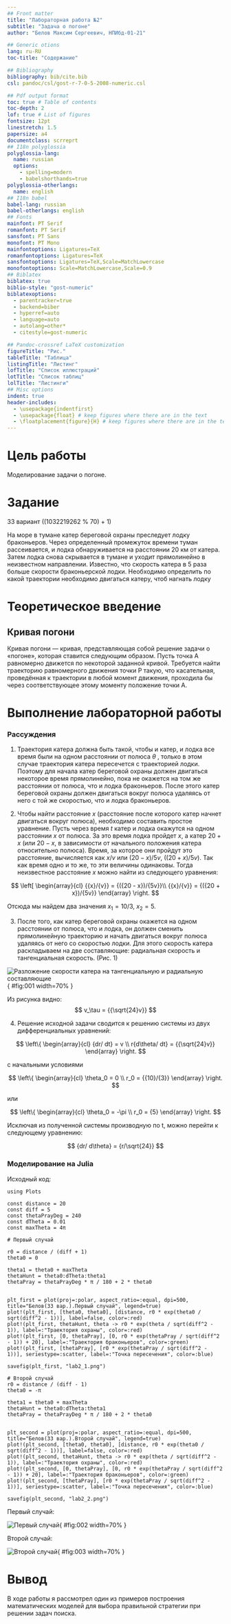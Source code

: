 ```yaml
---
## Front matter
title: "Лабораторная работа №2"
subtitle: "Задача о погоне"
author: "Белов Максим Сергеевич, НПИбд-01-21"

## Generic otions
lang: ru-RU
toc-title: "Содержание"

## Bibliography
bibliography: bib/cite.bib
csl: pandoc/csl/gost-r-7-0-5-2008-numeric.csl

## Pdf output format
toc: true # Table of contents
toc-depth: 2
lof: true # List of figures
fontsize: 12pt
linestretch: 1.5
papersize: a4
documentclass: scrreprt
## I18n polyglossia
polyglossia-lang:
  name: russian
  options:
	- spelling=modern
	- babelshorthands=true
polyglossia-otherlangs:
  name: english
## I18n babel
babel-lang: russian
babel-otherlangs: english
## Fonts
mainfont: PT Serif
romanfont: PT Serif
sansfont: PT Sans
monofont: PT Mono
mainfontoptions: Ligatures=TeX
romanfontoptions: Ligatures=TeX
sansfontoptions: Ligatures=TeX,Scale=MatchLowercase
monofontoptions: Scale=MatchLowercase,Scale=0.9
## Biblatex
biblatex: true
biblio-style: "gost-numeric"
biblatexoptions:
  - parentracker=true
  - backend=biber
  - hyperref=auto
  - language=auto
  - autolang=other*
  - citestyle=gost-numeric

## Pandoc-crossref LaTeX customization
figureTitle: "Рис."
tableTitle: "Таблица"
listingTitle: "Листинг"
lofTitle: "Список иллюстраций"
lotTitle: "Список таблиц"
lolTitle: "Листинги"
## Misc options
indent: true
header-includes:
  - \usepackage{indentfirst}
  - \usepackage{float} # keep figures where there are in the text
  - \floatplacement{figure}{H} # keep figures where there are in the text
---
```


# Цель работы

Моделирование задачи о погоне.

# Задание

33 вариант ((1032219262 % 70) + 1)

На море в тумане катер береговой охраны преследует лодку браконьеров.
Через определенный промежуток времени туман рассеивается, и лодка
обнаруживается на расстоянии 20 км от катера. Затем лодка снова скрывается в
тумане и уходит прямолинейно в неизвестном направлении. Известно, что скорость
катера в 5 раза больше скорости браконьерской лодки.
Необходимо определить по какой траектории необходимо двигаться катеру,
чтоб нагнать лодку

# Теоретическое введение

## Кривая погони

Кривая погони — кривая, представляющая собой решение задачи о «погоне», которая ставится следующим образом. Пусть точка 
A равномерно движется по некоторой заданной кривой. Требуется найти траекторию равномерного движения точки 
P такую, что касательная, проведённая к траектории в любой момент движения, проходила бы через соответствующее этому моменту положение точки 
A.

# Выполнение лабораторной работы

### Рассуждения

1. Траектория катера должна быть такой, чтобы и катер, и лодка все время
были на одном расстоянии от полюса $\theta$
, только в этом случае траектория
катера пересечется с траекторией лодки.
Поэтому для начала катер береговой охраны должен двигаться некоторое
время прямолинейно, пока не окажется на том же расстоянии от полюса, что
и лодка браконьеров. После этого катер береговой охраны должен двигаться
вокруг полюса удаляясь от него с той же скоростью, что и лодка
браконьеров.

2. Чтобы найти расстояние
$x$ (расстояние после которого катер начнет
двигаться вокруг полюса), необходимо составить простое уравнение. Пусть
через время $t$ катер и лодка окажутся на одном расстоянии $x$
от полюса. За это время лодка пройдет $x$, а катер $20 + x$ (или $20 - x$, в зависимости от начального положения катера относительно полюса). Время, за которое они пройдут это расстояние, вычисляется как $x / v$ или (${20 - x})/{5v}$, ((${20 + x})/{5v}$). Так как время одно и то же, то эти величины одинаковы. Тогда неизвестное расстояние $x$ можно найти из следующего уравнения:

$$ \left[ \begin{array}{cl}
{{x}/{v}} = {({20 - x})/{5v}}\\
{{x}/{v}} = {({20 + x})/{5v}}
\end{array} \right. $$

Отсюда мы найдем два значения $x_1=10/3$, $x_2=5$.

3. После того, как катер береговой охраны окажется на одном расстоянии от
полюса, что и лодка, он должен сменить прямолинейную траекторию и
начать двигаться вокруг полюса удаляясь от него со скоростью лодки. Для этого скорость катера раскладываем на две составляющие: радиальная скорость и тангенциальная скорость. (Рис. 1)

![Разложение скорости катера на тангенциальную и радиальную
составляющие](image/graph.png){ #fig:001 width=70% }

Из рисунка видно: 
$$ v_\tau = {{\sqrt{24}v}} $$

4. Решение исходной задачи сводится к решению системы из двух
дифференциальных уравнений:

$$ \left\{ \begin{array}{cl}
{dr/ dt} = v \\
r{d\theta/ dt} = {{\sqrt{24}v}}
\end{array} \right. $$

с начальными условиями 

$$ \left\{ \begin{array}{cl}
\theta_0 = 0 \\
r_0 = {{10}/{3}}
\end{array} \right. $$

или

$$ \left\{ \begin{array}{cl}
\theta_0 = -\pi \\
r_0 = {5}
\end{array} \right. $$

Исключая из полученной системы производную по t, можно перейти к следующему уравнению:

$$ {dr/ d\theta} = {r/\sqrt{24}} $$

### Моделирование на Julia

Исходный код:

```
using Plots

const distance = 20
const diff = 5
const thetaPrayDeg = 240
const dTheta = 0.01
const maxTheta = 4π

# Первый случай

r0 = distance / (diff + 1)
theta0 = 0 

theta1 = theta0 + maxTheta
thetaHunt = theta0:dTheta:theta1
thetaPray = thetaPrayDeg * π / 180 + 2 * theta0


plt_first = plot(proj=:polar, aspect_ratio=:equal, dpi=500, title="Белов(33 вар.).Первый случай", legend=true)
plot!(plt_first, [theta0, theta0], [distance, r0 * exp(theta0 / sqrt(diff^2 - 1))], label=false, color=:red)
plot!(plt_first, thetaHunt, theta -> r0 * exp(theta / sqrt(diff^2 - 1)), label=:"Траектория охраны", color=:red)
plot!(plt_first, [0, thetaPray], [0, r0 * exp(thetaPray / sqrt(diff^2 - 1)) + 20], label=:"Траектория браконьеров", color=:green)
plot!(plt_first, [thetaPray], [r0 * exp(thetaPray / sqrt(diff^2 - 1))], seriestype=:scatter, label=:"Точка пересечения", color=:blue)

savefig(plt_first, "lab2_1.png")

# Второй случай
r0 = distance / (diff - 1)
theta0 = -π

theta1 = theta0 + maxTheta
thetaHunt = theta0:dTheta:theta1
thetaPray = thetaPrayDeg * π / 180 + 2 * theta0


plt_second = plot(proj=:polar, aspect_ratio=:equal, dpi=500, title="Белов(33 вар.).Второй случай", legend=true)
plot!(plt_second, [theta0, theta0], [distance, r0 * exp(theta0 / sqrt(diff^2 - 1))], label=false, color=:red)
plot!(plt_second, thetaHunt, theta -> r0 * exp(theta / sqrt(diff^2 - 1)), label=:"Траектория охраны", color=:red)
plot!(plt_second, [0, thetaPray], [0, r0 * exp(thetaPray / sqrt(diff^2 - 1)) + 20], label=:"Траектория браконьеров", color=:green)
plot!(plt_second, [thetaPray], [r0 * exp(thetaPray / sqrt(diff^2 - 1))], seriestype=:scatter, label=:"Точка пересечения", color=:blue)

savefig(plt_second, "lab2_2.png")
```

Первый случай:

![Первый случай](image/lab2_1.png){ #fig:002 width=70% }

Второй случай:

![Второй случай](image/lab2_2.png){ #fig:003 width=70% }


# Вывод

В ходе работы я рассмотрел один из примеров построения математических моделей для выбора правильной стратегии при решении задач поиска.

